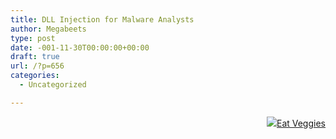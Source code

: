 ```yaml
---
title: DLL Injection for Malware Analysts
author: Megabeets
type: post
date: -001-11-30T00:00:00+00:00
draft: true
url: /?p=656
categories:
  - Uncategorized

---
```

<div class="nf-post-footer">
  <p style="text-align: right">
    <a href="https://www.megabeets.net/about.html#vegan"><img src="./megabeets_inline_logo.png" />Eat Veggies</a>
  </p>
</div>